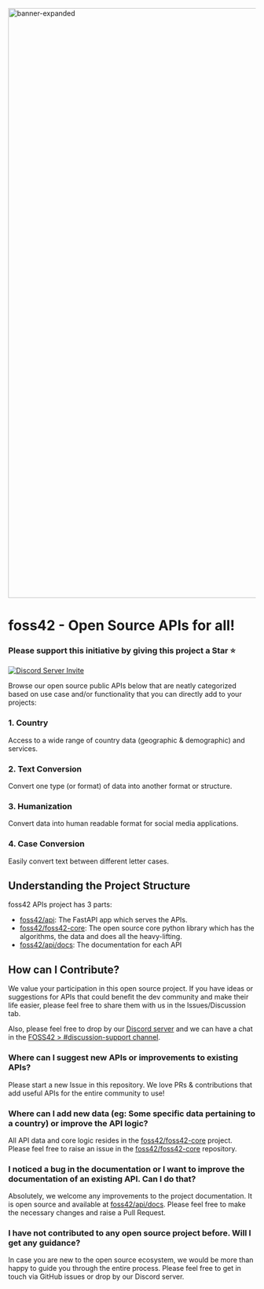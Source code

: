<img width="1200" alt="banner-expanded" src="https://user-images.githubusercontent.com/615622/220398097-dbe4194d-6c1e-42ca-b930-d22d0f5acb4b.png">

# foss42 - Open Source APIs for all!

### Please support this initiative by giving this project a Star ⭐️

[![Discord Server Invite](https://img.shields.io/badge/DISCORD-JOIN%20SERVER-5663F7?style=for-the-badge&logo=discord&logoColor=white)](https://bit.ly/heyfoss)

Browse our open source public APIs below that are neatly categorized based on use case and/or functionality that you can directly add to your projects:

### 1. Country
Access to a wide range of country data (geographic & demographic) and services.

### 2. Text Conversion
Convert one type (or format) of data into another format or structure.

### 3. Humanization
Convert data into human readable format for social media applications.

### 4. Case Conversion
Easily convert text between different letter cases.

## Understanding the Project Structure

foss42 APIs project has 3 parts:
- [foss42/api](https://github.com/foss42/api): The FastAPI app which serves the APIs.
- [foss42/foss42-core](https://github.com/foss42/foss42-core): The open source core python library which has the algorithms, the data and does all the heavy-lifting.
- [foss42/api/docs](https://github.com/foss42/api/tree/main/docs): The documentation for each API

## How can I Contribute?

We value your participation in this open source project. If you have ideas or suggestions for APIs that could benefit the dev community and make their life easier, please feel free to share them with us in the Issues/Discussion tab.

Also, please feel free to drop by our [Discord server](https://bit.ly/heyfoss) and we can have a chat in the [FOSS42 > #discussion-support channel](https://discord.com/channels/920089648842293248/1075430590251278439).

### Where can I suggest new APIs or improvements to existing APIs?

Please start a new Issue in this repository. We love PRs & contributions that add useful APIs for the entire community to use! 

### Where can I add new data (eg: Some specific data pertaining to a country) or improve the API logic?

All API data and core logic resides in the [foss42/foss42-core](https://github.com/foss42/foss42-core) project.
Please feel free to raise an issue in the [foss42/foss42-core](https://github.com/foss42/foss42-core) repository.

### I noticed a bug in the documentation or I want to improve the documentation of an existing API. Can I do that?

Absolutely, we welcome any improvements to the project documentation. It is open source and available at [foss42/api/docs](https://github.com/foss42/api/tree/main/docs). Please feel free to make the necessary changes and raise a Pull Request. 

### I have not contributed to any open source project before. Will I get any guidance?

In case you are new to the open source ecosystem, we would be more than happy to guide you through the entire process. Please feel free to get in touch via GitHub issues or drop by our Discord server.
